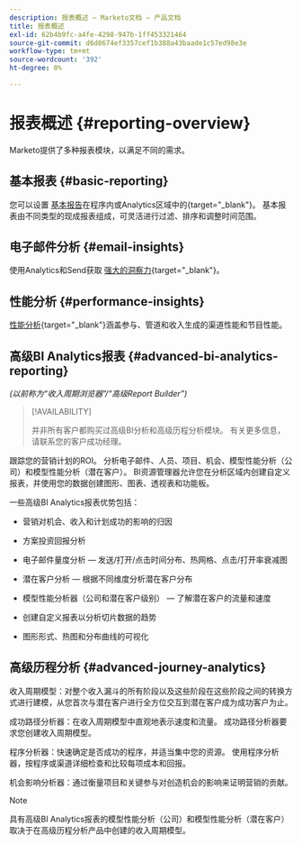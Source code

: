 ```yaml
---
description: 报表概述 — Marketo文档 — 产品文档
title: 报表概述
exl-id: 62b4b9fc-a4fe-4298-947b-1ff453321464
source-git-commit: d6d8674ef3357cef1b388a43baade1c57ed98e3e
workflow-type: tm+mt
source-wordcount: '392'
ht-degree: 0%

---
```


# 报表概述 {#reporting-overview}

Marketo提供了多种报表模块，以满足不同的需求。

## 基本报表 {#basic-reporting}

您可以设置 [基本报告](/help/marketo/product-docs/reporting/basic-reporting/report-types/report-type-overview.md)在程序内或Analytics区域中的{target=&quot;_blank&quot;}。 基本报表由不同类型的现成报表组成，可灵活进行过滤、排序和调整时间范围。

## 电子邮件分析 {#email-insights}

使用Analytics和Send获取 [强大的洞察力](/help/marketo/product-docs/reporting/email-insights/email-insights-overview.md){target=&quot;_blank&quot;}。

## 性能分析 {#performance-insights}

[性能分析](/help/marketo/product-docs/reporting/performance-insights/performance-insights-overview.md){target=&quot;_blank&quot;}涵盖参与、管道和收入生成的渠道性能和节目性能。

## 高级BI Analytics报表 {#advanced-bi-analytics-reporting}

_(以前称为“收入周期浏览器”/“高级Report Builder”)_

>[!AVAILABILITY]
>
>并非所有客户都购买过高级BI分析和高级历程分析模块。 有关更多信息，请联系您的客户成功经理。

跟踪您的营销计划的ROI。 分析电子邮件、人员、项目、机会、模型性能分析（公司）和模型性能分析（潜在客户）。 BI资源管理器允许您在分析区域内创建自定义报表，并使用您的数据创建图形、图表、透视表和功能板。

一些高级BI Analytics报表优势包括：

* 营销对机会、收入和计划成功的影响的归因

* 方案投资回报分析

* 电子邮件量度分析 — 发送/打开/点击时间分布、热网格、点击/打开率衰减图

* 潜在客户分析 — 根据不同维度分析潜在客户分布

* 模型性能分析器（公司和潜在客户级别） — 了解潜在客户的流量和速度

* 创建自定义报表以分析切片数据的趋势

* 图形形式、热图和分布曲线的可视化

## 高级历程分析 {#advanced-journey-analytics}

收入周期模型：对整个收入漏斗的所有阶段以及这些阶段在这些阶段之间的转换方式进行建模，从您首次与潜在客户进行全方位交互到潜在客户成为成功客户为止。

成功路径分析器：在收入周期模型中直观地表示速度和流量。 成功路径分析器要求您创建收入周期模型。

程序分析器：快速确定是否成功的程序，并适当集中您的资源。 使用程序分析器，按程序或渠道详细检查和比较每项成本和回报。

机会影响分析器：通过衡量项目和关键参与对创造机会的影响来证明营销的贡献。

>[!NOTE]
>
>具有高级BI Analytics报表的模型性能分析（公司）和模型性能分析（潜在客户）取决于在高级历程分析产品中创建的收入周期模型。
